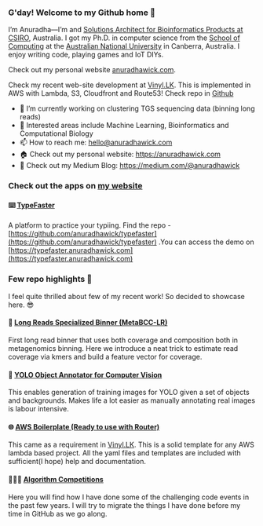 ### G'day! Welcome to my Github home 👋

I’m Anuradha—I’m and [Solutions Architect for Bioinformatics Products at CSIRO](https://people.csiro.au/w/a/anuradha-wickramarachchi), Australia. I got my Ph.D. in computer science from the [School of Computing](https://cs.anu.edu.au/) at the [Australian National University](https://www.anu.edu.au/) in Canberra, Australia. I enjoy writing code, playing games and IoT DIYs.

Check out my personal website [anuradhawick.com](https://www.anuradhawick.com).

Check my recent web-site development at [Vinyl.LK](https://www.vinyl.lk/). This is implemented in AWS with Lambda, S3, Cloudfront and Route53! Check repo in [Github](https://github.com/anuradhawick/vinyl-search)   

- 🔭 I’m currently working on clustering TGS sequencing data (binning long reads)
- 🌱 Interested areas include Machine Learning, Bioinformatics and Computational Biology
- 📫 How to reach me: hello@anuradhawick.com
- 🏠 Check out my personal website: https://anuradhawick.com
- 📝 Check out my Medium Blog: https://medium.com/@anuradhawick

### Check out the apps on [my website](https://anuradhawick.com/apps/)

#### ⌨️ [TypeFaster](https://typefaster.anuradhawick.com)

A platform to practice your typiing. Find the repo - [https://github.com/anuradhawick/typefaster](https://github.com/anuradhawick/typefaster) .You can access the demo on [https://typefaster.anuradhawick.com](https://typefaster.anuradhawick.com)

### Few repo highlights 📸 

I feel quite thrilled about few of my recent work! So decided to showcase here. 😎

#### 🧬 [Long Reads Specialized Binner (MetaBCC-LR)](https://github.com/anuradhawick/MetaBCC-LR)

First long read binner that uses both coverage and composition both in metagenomics binning. Here we introduce a neat trick to estimate read coverage via kmers and build a feature vector for coverage.

#### 🎥 [YOLO Object Annotator for Computer Vision](https://github.com/anuradhawick/Object-Annotation-Maker)

This enables generation of training images for YOLO given a set of objects and backgrounds. Makes life a lot easier as manually annotating real images is labour intensive.

#### 🌐 [AWS Boilerplate (Ready to use with Router)](https://github.com/anuradhawick/aws-lambda-serverless-boilerplate)

This came as a requirement in [Vinyl.LK](https://www.vinyl.lk/). This is a solid template for any AWS lambda based project. All the yaml files and templates are included with sufficient(I hope) help and documentation.

#### 👨🏽‍💻 [Algorithm Competitions](https://github.com/anuradhawick/algo-competitions)

Here you will find how I have done some of the challenging code events in the past few years. I will try to migrate the things I have done before my time in GitHub as we go along.
